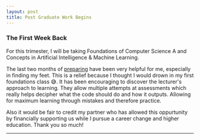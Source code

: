 ```yaml
---
layout: post
title: Post Graduate Work Begins
---
```


### The First Week Back
For this trimester, I will be taking Foundations of Computer Science A and Concepts in Artificial Intelligence & Machine Learning.

The last two months of [preparing](https://drackonack.github.io/2023/12/14/pre-post-grad.html) have been very helpful for me, especially in finding my feet. This is a relief because I thought I would drown in my first foundations class 😅. It has been encouraging to discover the lecturer's approach to learning. They allow multiple attempts at assessments which really helps decipher what the code should do and how it outputs. Allowing for maximum learning through mistakes and therefore practice. 

Also it would be fair to credit my partner who has allowed this oppurtunity by financially supporting us while I pursue a career change and higher education. Thank you so much!

---